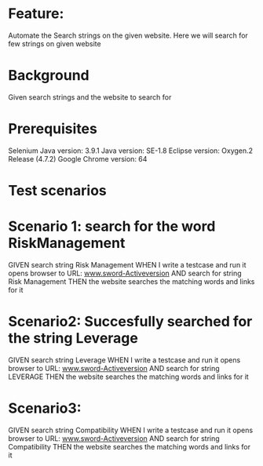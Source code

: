 # Feature: 
Automate the Search strings on the given website. Here we will search for few strings on given website

# Background
Given search strings and the website to search for

# Prerequisites
Selenium Java version: 3.9.1
Java version: SE-1.8
Eclipse version: Oxygen.2 Release (4.7.2)
Google Chrome version: 64

# Test scenarios 
# Scenario 1:  search for the word RiskManagement
GIVEN  search  string Risk Management
WHEN I write a testcase and run it opens browser to URL: www.sword-Activeversion
AND search for string Risk Management
THEN the website searches the matching words and links for it


# Scenario2: Succesfully searched for the string Leverage
GIVEN  search  string Leverage
WHEN I write a testcase and run it opens browser to URL: www.sword-Activeversion
AND search for string LEVERAGE 
THEN the website searches the matching words and links for it


# Scenario3: 
GIVEN  search string Compatibility
WHEN I write a testcase and run it opens browser to URL: www.sword-Activeversion
AND search for string Compatibility 
THEN the website searches the matching words and links for it
